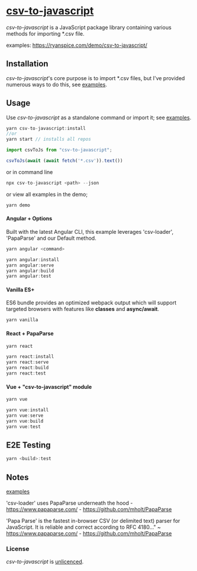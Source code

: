 # [csv-to-javascript](https://github.com/ryanspice/csv-to-javascript)

*csv-to-javascript* is a JavaScript package library containing various methods for importing *.csv file. 

examples: https://ryanspice.com/demo/csv-to-javascript/

## Installation

*csv-to-javascript*'s core purpose is to import *.csv files, but I've provided numerous ways to do this, see [examples](https://ryanspice.com/demo/csv-to-javascript/). 

## Usage

Use *csv-to-javascript* as a standalone command or import it; see  [examples](https://ryanspice.com/demo/csv-to-javascript/).

```javascript
yarn csv-to-javascript:install
//or
yarn start // installs all repos
```


```javascript
import csvToJs from "csv-to-javascript";

csvToJs(await (await fetch('*.csv')).text())
```
or in command line
```javascript
npx csv-to-javascript <path> --json
```

or view all examples in the demo; 

```javascript
yarn demo
```



#### Angular + Options

Built with the latest Angular CLI, this example leverages 'csv-loader', 'PapaParse' and our Default method. 



```javascript
yarn angular <command>

yarn angular:install
yarn angular:serve
yarn angular:build
yarn angular:test
```

#### Vanilla ES+

ES6 bundle provides an optimized webpack output which will support targeted browsers with features like **classes** and **async/await**.
```javascript
yarn vanilla
```

#### React + PapaParse




```javascript
yarn react

yarn react:install
yarn react:serve
yarn react:build
yarn react:test
```

#### Vue + "csv-to-javascript" module

```javascript
yarn vue 

yarn vue:install
yarn vue:serve
yarn vue:build
yarn vue:test
```

## E2E Testing
```javascript
yarn <build>:test 
```

## Notes
 [examples](https://ryanspice.com/demo/csv-to-javascript/)
 
'csv-loader' uses PapaParse underneath the hood - https://www.papaparse.com/ -
                                                  https://github.com/mholt/PapaParse
    
'Papa Parse' is the fastest in-browser CSV (or delimited text) parser for JavaScript. It is reliable and correct according to RFC 4180..." ~ https://www.papaparse.com/ -
https://github.com/mholt/PapaParse

### License

*csv-to-javascript* is [unlicenced](./LICENSE).
